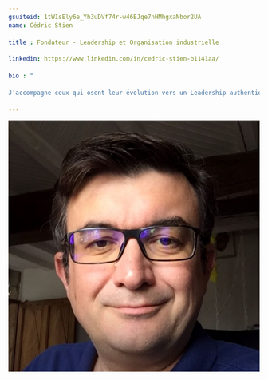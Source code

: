 ```yaml
---
gsuiteid: 1tW1sEly6e_Yh3uDVf74r-w46EJqe7nHMhgxaNbor2UA
name: Cédric Stien

title : Fondateur - Leadership et Organisation industrielle

linkedin: https://www.linkedin.com/in/cedric-stien-b1141aa/

bio : "

J’accompagne ceux qui osent leur évolution vers un Leadership authentique et ainsi “embarquent” des collectifs responsables dans lesquels chacun peut se positionner librement pour que l'improbable puisse alors se manifester : développer une activité économique et industrielle responsable et résiliente "

---
```


![](images/image1.png)

